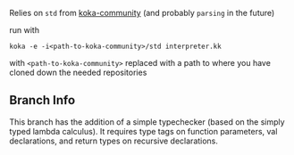 Relies on `std` from [koka-community](https://github.com/orgs/koka-community/repositories) (and probably `parsing` in the future)

run with
```
koka -e -i<path-to-koka-community>/std interpreter.kk
```
with `<path-to-koka-community>` replaced with a path to where you have cloned down the needed repositories

## Branch Info

This branch has the addition of a simple typechecker (based on the simply typed lambda calculus). It requires type tags on function parameters, val declarations, and return types on recursive declarations.
